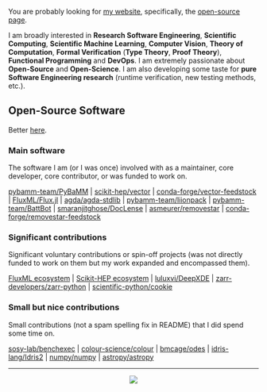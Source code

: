 You are probably looking for [my website](https://Saransh-cpp.github.io), specifically, the [open-source page](https://saransh-cpp.github.io/opensource/).

I am broadly interested in **Research Software Engineering**, **Scientific Computing**, **Scientific Machine Learning**, **Computer Vision**, **Theory of Computation**, **Formal Verification** (**Type Theory**, **Proof Theory**), **Functional Programming** and **DevOps**. I am extremely passionate about **Open-Source** and **Open-Science**. I am also developing some taste for **pure Software Engineering research** (runtime verification, new testing methods, etc.).

## Open-Source Software

Better [here](https://saransh-cpp.github.io/opensource/).

### Main software

The software I am (or I was once) involved with as a maintainer, core developer, core contributor, or was funded to work on.

[pybamm-team/PyBaMM](https://github.com/pybamm-team/PyBaMM) | [scikit-hep/vector](https://github.com/scikit-hep/vector) | [conda-forge/vector-feedstock](https://github.com/conda-forge/vector-feedstock) | [FluxML/Flux.jl](https://github.com/FluxML/Flux.jl) | [agda/agda-stdlib](https://github.com/agda/agda-stdlib) | [pybamm-team/liionpack](https://github.com/pybamm-team/liionpack) | [pybamm-team/BattBot](https://github.com/pybamm-team/BattBot) | [smaranjitghose/DocLense](https://github.com/smaranjitghose/DocLense) | [asmeurer/removestar](https://github.com/asmeurer/removestar) | [conda-forge/removestar-feedstock](https://github.com/conda-forge/removestar-feedstock)

### Significant contributions

Significant voluntary contributions or spin-off projects (was not directly funded to work on them but my work expanded and encompassed them).

[FluxML ecosystem](https://github.com/FluxML/) | [Scikit-HEP ecosystem](https://github.com/scikit-hep/) | [luluxvi/DeepXDE](https://github.com/lululxvi/deepxde) | [zarr-developers/zarr-python](https://github.com/zarr-developers/zarr-python) | [scientific-python/cookie](https://github.com/scientific-python/cookie)

### Small but nice contributions

Small contributions (not a spam spelling fix in README) that I did spend some time on.

[sosy-lab/benchexec](https://github.com/sosy-lab/benchexec) | [colour-science/colour](https://github.com/colour-science/colour) | [bmcage/odes](https://github.com/bmcage/odes) | [idris-lang/Idris2](https://github.com/idris-lang/Idris2) | [numpy/numpy](https://github.com/numpy/numpy) | [astropy/astropy](https://github.com/astropy/astropy)

<!-- ### Projects

Some personal projects that I couldn't pin.

[OCRed](https://github.com/Saransh-cpp/OCRed) | [ChaoticEncryption.jl](https://github.com/Saransh-cpp/ChaoticEncryption.jl) | [releaseup](https://github.com/Saransh-cpp/releaseup) | [rmstar](https://github.com/Saransh-cpp/rmstar) | [MemeTastic](https://github.com/Saransh-cpp/MemeTastic) | [PopItUp](https://github.com/Saransh-cpp/PopItUp) | [BookRentApp-Chapter3](https://github.com/Saransh-cpp/BookRentApp-Chapter3) | [SceneNet](https://github.com/Saransh-cpp/SceneNet) | [ForMente](https://github.com/Saransh-cpp/ForMente) | [riemapp](https://github.com/Saransh-cpp/riemapp)
-->
---

<!-- <div align="center">

[![Website](https://img.shields.io/badge/saransh--cpp.github.io-blue?logo=github&logoColor=white&style=flat-square&color=purple)](https://Saransh-cpp.github.io)

</div> -->
 
<!-- [![Blogs](https://img.shields.io/badge/blogs-blue?logo=github&logoColor=white&style=flat-square&color=black)](https://Saransh-cpp.github.io)
[![Linkedin: Saransh Chopra](https://img.shields.io/badge/-Saransh%20Chopra-blue?style=flat-square&logo=Linkedin&logoColor=white&link=https://www.linkedin.com/in/saransh-cpp/)](https://www.linkedin.com/in/saransh-cpp/)
[![Twitter: Saransh Chopra](https://img.shields.io/twitter/follow/saranshchopra7?style=social)](https://twitter.com/saranshchopra7) -->
<!-- [<img src="https://komarev.com/ghpvc/?username=Saransh-cpp" alt="Saransh-cpp" />](https://github.com/Saransh-cpp) -->
<!-- [![Medium Badge](https://img.shields.io/badge/-@White%20Violin-black?style=flat-square&labelColor=000000&logo=Medium&link=https://medium.com/@WhiteViolin)](https://medium.com/@WhiteViolin) -->

<!-- </div> -->
 
<!-- [![GitHub Saransh-cpp](https://img.shields.io/github/followers/Saransh-cpp?label=follow&style=social)](https://github.com/Saransh-cpp) -->

<!-- - 🛰️ I was a Technical Writer at [FluxML](https://fluxml.ai/) under [Julia Season of Contributions](https://julialang.org/jsoc/)!

- 🛰️ I was an [IRIS-HEP (Institute for Research and Innovation in Software for High Energy Physics)](https://iris-hep.org/) [fellow](https://iris-hep.org/fellows.html), and my work revolved around [Scikit-HEP/vector](https://github.com/scikit-hep/vector)!

- :battery: I was a [Google Summer of Code 2021](https://summerofcode.withgoogle.com/projects/#5045812318437376) student at [PyBaMM](https://github.com/pybamm-team), [NumFOCUS](https://github.com/numfocus).

- :octocat: I primarily contribute to the [PyBaMM ecosystem](https://github.com/pybamm-team/), [Scikit-HEP/vector](https://github.com/scikit-hep/vector) (and [some surronding packages](https://github.com/scikit-hep)), [FluxML](https://github.com/FluxML/Flux.jl) (and [some surronding packages](https://github.com/FluxML)), and random open-source research software. -->

<!-- - :octocat: I try my best to contribute to the [PyBaMM ecosystem](https://github.com/pybamm-team/) regularly. -->

<!-- - 🔭 I’m currently working on [ChaoticEncryption.jl](https://github.com/Saransh-cpp/ChaoticEncryption.jl) and [OCRed](https://github.com/Saransh-cpp/OCRed). -->

<!-- - 🌱 I’m currently looking for research internships/fellowships. -->

<!-- - 📫 Find my tech articles and GSoC 2021 blogs [here](https://whiteviolin.medium.com/). -->

<!-- - #### <p align="left"> [<img src="https://komarev.com/ghpvc/?username=Saransh-cpp" alt="Saransh-cpp" />](https://github.com/Saransh-cpp)</p> -->

<p align="center"><img src="https://github-readme-stats.vercel.app/api?username=Saransh-cpp&count_private=true&show_icons=true&include_all_commits=true&theme=gruvbox&bg_color=333333&show=reviews,discussions_answered"/></p>

<!-- ## Recent activity -->
<!-- 1. 🗣 Commented on [#207](https://github.com/agda/agda-stdlib/issues/207) in [agda/agda-stdlib](https://github.com/agda/agda-stdlib)
2. 🗣 Commented on [#3035](https://github.com/pybamm-team/PyBaMM/issues/3035) in [pybamm-team/PyBaMM](https://github.com/pybamm-team/PyBaMM)
3. 🗣 Commented on [#3035](https://github.com/pybamm-team/PyBaMM/issues/3035) in [pybamm-team/PyBaMM](https://github.com/pybamm-team/PyBaMM)
4. 🗣 Commented on [#207](https://github.com/agda/agda-stdlib/issues/207) in [agda/agda-stdlib](https://github.com/agda/agda-stdlib)
5. ❗ Opened issue [#1980](https://github.com/agda/agda-stdlib/issues/1980) in [agda/agda-stdlib](https://github.com/agda/agda-stdlib) -->


<!-- ## Some personal projects that I couldn't pin

<table>
    <tr>
        <td>
            <a href="https://github.com/Saransh-cpp/PDEsWithPINNs"><img align="center" src="https://github-readme-stats.vercel.app/api/pin/?username=Saransh-cpp&repo=PDEsWithPINNs&theme=gruvbox&bg_color=333333" /></a>
        </td>
        <td>
            <a href="https://github.com/Saransh-cpp/ChaoticEncryption.jl"><img align="center" src="https://github-readme-stats.vercel.app/api/pin/?username=Saransh-cpp&repo=ChaoticEncryption.jl&theme=gruvbox&bg_color=333333" /></a>
        </td>
    </tr>
    <tr>
        <td>
            <a href="https://github.com/Saransh-cpp/OCRed"><img align="center" src="https://github-readme-stats.vercel.app/api/pin/?username=Saransh-cpp&repo=OCRed&theme=gruvbox&bg_color=333333" /></a>
        </td>
        <td>
           <a href="https://github.com/Saransh-cpp/ForMente"><img align="center" src="https://github-readme-stats.vercel.app/api/pin/?username=Saransh-cpp&repo=ForMente&theme=gruvbox&bg_color=333333" /></a>
        </td>
    </tr>
    <tr>
        <td>
            <a href="https://github.com/Saransh-cpp/PopItUp"><img align="center" src="https://github-readme-stats.vercel.app/api/pin/?username=Saransh-cpp&repo=PopItUp&theme=gruvbox&bg_color=333333" /></a>
        </td>
        <td>
           <a href="https://github.com/Saransh-cpp/releaseup"><img align="center" src="https://github-readme-stats.vercel.app/api/pin/?username=Saransh-cpp&repo=releaseup&theme=gruvbox&bg_color=333333" /></a>
        </td>
    </tr>
    <tr>
        <td>
            <a href="https://github.com/Saransh-cpp/MemeTastic"><img align="center" src="https://github-readme-stats.vercel.app/api/pin/?username=Saransh-cpp&repo=MemeTastic&theme=gruvbox&bg_color=333333" /></a>
        </td>
     <td>
            <a href="https://github.com/Saransh-cpp/SceneNet"><img align="center" src="https://github-readme-stats.vercel.app/api/pin/?username=Saransh-cpp&repo=SceneNet&theme=gruvbox&bg_color=333333" /></a>
        </td>
    </tr>
</table>
-->
